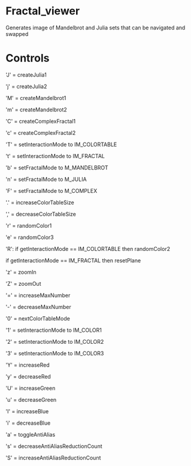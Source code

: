 # Fractal_viewer
Generates image of Mandelbrot and Julia sets that can be navigated and swapped

# Controls
'J' = createJulia1

'j' = createJulia2

'M' = createMandelbrot1

'm' = createMandelbrot2

'C' = createComplexFractal1

'c' = createComplexFractal2

'T' = setInteractionMode to IM_COLORTABLE

't' = setInteractionMode to IM_FRACTAL

'b' = setFractalMode to M_MANDELBROT

'n' = setFractalMode to M_JULIA

'F' = setFractalMode to M_COMPLEX

'.' = increaseColorTableSize

',' = decreaseColorTableSize

'r' = randomColor1

'e' = randomColor3

'R':
if getInteractionMode == IM_COLORTABLE
then randomColor2
  
if getInteractionMode == IM_FRACTAL
then resetPlane
  
'z' = zoomIn

'Z' = zoomOut

'=' = increaseMaxNumber

'-' = decreaseMaxNumber

'0' = nextColorTableMode

'1' = setInteractionMode to IM_COLOR1

'2' = setInteractionMode to IM_COLOR2

'3' = setInteractionMode to IM_COLOR3

'Y' = increaseRed

'y' = decreaseRed

'U' = increaseGreen

'u' = decreaseGreen

'I' = increaseBlue

'i' = decreaseBlue

'a' = toggleAntiAlias

's' = decreaseAntiAliasReductionCount

'S' = increaseAntiAliasReductionCount
